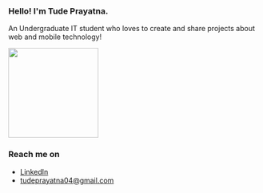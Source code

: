 ### Hello! I'm Tude Prayatna.

An Undergraduate IT student who loves to create and share projects about web and mobile technology!

  <img height="180em" src="https://github-readme-stats-eight-theta.vercel.app/api/top-langs/?username=prayatnaaa&layout=compact&langs_count=8&theme=algolia"/>

### Reach me on
- <a href="https://www.linkedin.com/in/tude-prayatna-6837562a2/" target="_blank">LinkedIn</a>
- tudeprayatna04@gmail.com
